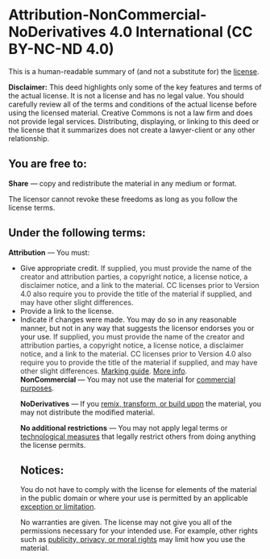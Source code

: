 <h1>Attribution-NonCommercial-NoDerivatives 4.0 International (CC BY-NC-ND 4.0)</h1>
This is a human-readable summary of (and not a substitute for) the <a href="https://creativecommons.org/licenses/by-nc-nd/4.0/legalcode" target="_blank">license</a>.</br>
<p><b>Disclaimer:</b> This deed highlights only some of the key features and terms of the actual license. It is not a license and has no legal value. You should carefully review all of the terms and conditions of the actual license before using the licensed material.
Creative Commons is not a law firm and does not provide legal services. Distributing, displaying, or linking to this deed or the license that it summarizes does not create a lawyer-client or any other relationship.</p>
<h2>You are free to:</h2>
<p><b>Share</b> — copy and redistribute the material in any medium or format.</p>
<p>The licensor cannot revoke these freedoms as long as you follow the license terms.</p>

<h2>Under the following terms:</h2>
<b>Attribution</b> — You must:
<ul><li>Give appropriate credit. <span style="color:#333;">If supplied, you must provide the name of the creator and attribution parties, a copyright notice, a license notice, a disclaimer notice, and a link to the material. CC licenses prior to Version 4.0 also require you to provide the title of the material if supplied, and may have other slight differences.</span>
<li>Provide a link to the license.</li>
<li>Indicate if changes were made. You may do so in any reasonable manner, but not in any way that suggests the licensor endorses you or your use. <span style="color:#333;">If supplied, you must provide the name of the creator and attribution parties, a copyright notice, a license notice, a disclaimer notice, and a link to the material. CC licenses prior to Version 4.0 also require you to provide the title of the material if supplied, and may have other slight differences. <a href="http://wiki.creativecommons.org/Best_practices_for_attribution#This_is_a_good_attribution_for_material_you_modified_slightly">Marking guide</a>. <a href="http://wiki.creativecommons.org/License_Versions#Modifications_and_adaptations_must_be_marked_as_such">More info</a>.</span></li>
<b>NonCommercial</b> — You may not use the material for <a href="" target="_blank">commercial purposes</a>.</p>
<p><b>NoDerivatives</b> — If you <a href="" target="_blank">remix, transform, or build upon</a> the material, you may not distribute the modified material.</p>
<p><b>No additional restrictions</b> — You may not apply legal terms or <a href="" target="_blank">technological measures</a> that legally restrict others from doing anything the license permits.</p>
<h2>Notices:</h2>
<p>You do not have to comply with the license for elements of the material in the public domain or where your use is permitted by an applicable <a href="" target="_blank">exception or limitation</a>.</p>
<p>No warranties are given. The license may not give you all of the permissions necessary for your intended use. For example, other rights such as <a href="" target="_blank">publicity, privacy, or moral rights</a> may limit how you use the material.</p>
